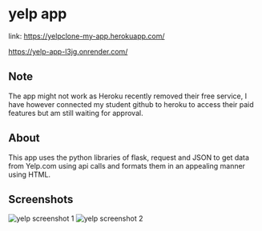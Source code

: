 # yelp app
 
link:
https://yelpclone-my-app.herokuapp.com/

https://yelp-app-l3jg.onrender.com/
## Note
The app might not work as Heroku recently removed their free service, I have however connected my student github to heroku to access their paid features but am still waiting for approval.
## About
This app uses the python libraries of flask, request and JSON to get data from Yelp.com using api calls and formats them in an appealing manner using HTML. 
## Screenshots
![yelp screenshot 1](https://user-images.githubusercontent.com/63674082/220448622-1e2a2c2c-d2d6-4740-9dc4-843b7297ef4a.png)
![yelp screenshot 2](https://user-images.githubusercontent.com/63674082/220448626-1a541731-bca5-44af-9757-de041c917460.png)
